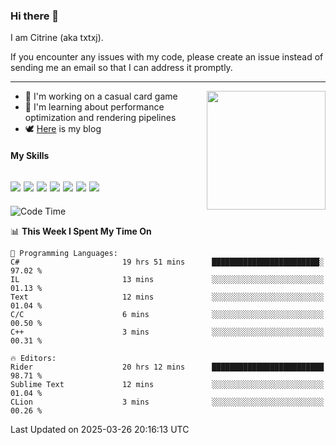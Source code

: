 ### Hi there 👋

I am Citrine (aka txtxj).

If you encounter any issues with my code, please create an issue instead of sending me an email so that I can address it promptly.

---

<img align="right" height="190" src="http://github-profile-summary-cards.vercel.app/api/cards/stats?username=txtxj&theme=vue">

- 🌱 I'm working on a casual card game
- 📖 I'm learning about performance optimization and rendering pipelines
- 🕊️ [Here](https://txtxj.top) is my blog

#### My Skills

![](https://img.shields.io/badge/Unity-000000?logo=unity&logoColor=fff)
![](https://img.shields.io/badge/C%23-239120?logo=csharp&logoColor=fff)
![](https://img.shields.io/badge/Python-3e74a2?logo=python&logoColor=fff)
![](https://img.shields.io/badge/C++-65318e?logo=cplusplus&logoColor=fff)
![](https://img.shields.io/badge/Vue-4FC08D?logo=vuedotjs&logoColor=fff)
![](https://img.shields.io/badge/Blender-f5792a?logo=blender&logoColor=fff)
![](https://img.shields.io/badge/MS%20SQL-cc2927?logo=microsoftsqlserver&logoColor=fff)
---

<!--START_SECTION:waka-->
![Code Time](http://img.shields.io/badge/Code%20Time-2%2C653%20hrs%201%20min-blue)

📊 **This Week I Spent My Time On** 

```text
💬 Programming Languages: 
C#                       19 hrs 51 mins      ████████████████████████░   97.02 % 
IL                       13 mins             ░░░░░░░░░░░░░░░░░░░░░░░░░   01.13 % 
Text                     12 mins             ░░░░░░░░░░░░░░░░░░░░░░░░░   01.04 % 
C/C                      6 mins              ░░░░░░░░░░░░░░░░░░░░░░░░░   00.50 % 
C++                      3 mins              ░░░░░░░░░░░░░░░░░░░░░░░░░   00.31 % 

🔥 Editors: 
Rider                    20 hrs 12 mins      █████████████████████████   98.71 % 
Sublime Text             12 mins             ░░░░░░░░░░░░░░░░░░░░░░░░░   01.04 % 
CLion                    3 mins              ░░░░░░░░░░░░░░░░░░░░░░░░░   00.26 % 
```


 Last Updated on 2025-03-26 20:16:13 UTC
<!--END_SECTION:waka-->
